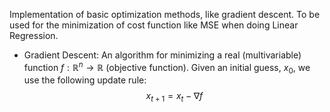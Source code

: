 Implementation of basic optimization methods, like gradient descent. To be used for the minimization of cost function like MSE when doing Linear Regression.

* Gradient Descent: An algorithm for minimizing a real (multivariable) function $f: \mathbb{R}^{n} \rightarrow \mathbb{R}$ (objective function). Given an initial guess, $x_{0}$, we use the following update rule: $$x_{t+1} = x_{t} - \nabla f$$
